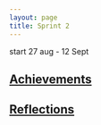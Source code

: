 ```yaml
---
layout: page
title: Sprint 2
---
```

start 27 aug - 12 Sept

## [Achievements](achievements.html)

## [Reflections](reflection.html)

